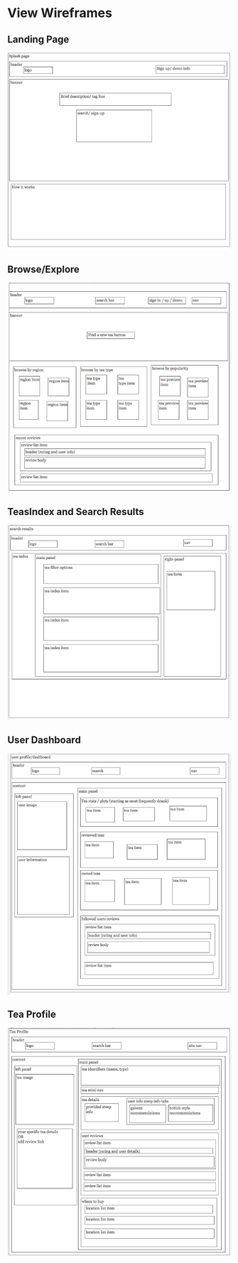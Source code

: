 # View Wireframes

## Landing Page
![Splash]

## Browse/Explore
![Explore]

## TeasIndex and Search Results
![SearchResults]

## User Dashboard
![Dashboard]

## Tea Profile
![TeaProfile]

[Splash]: ./wireframes/Splash.png
[Explore]: ./wireframes/Explore.png
[SearchResults]: ./wireframes/SearchResults.png
[Dashboard]: ./wireframes/Dashboard.png
[TeaProfile]: ./wireframes/TeaProfile.png
